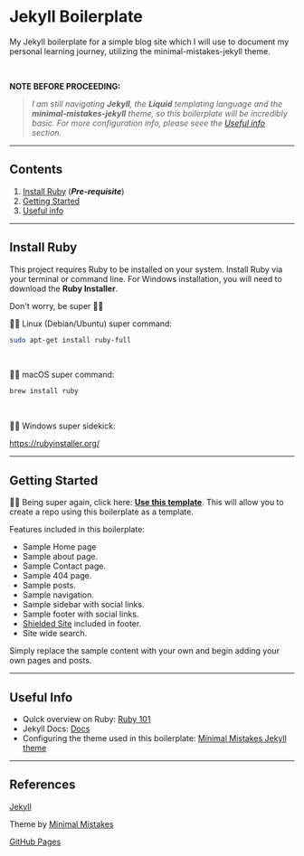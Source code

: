 # Jekyll Boilerplate
My Jekyll boilerplate for a simple blog site which I will use to document my personal learning journey, utilizing the minimal-mistakes-jekyll theme.

<br/>

**NOTE BEFORE PROCEEDING:**
> *I am still navigating **Jekyll**, the **Liquid** templating language and the **minimal-mistakes-jekyll** theme, so this boilerplate will be incredibly basic. For more configuration info, please seee the [Useful info](#useful-info) section.*

---
## Contents
1. [Install Ruby](#install-ruby) (***Pre-requisite***)
2. [Getting Started](#getting-started)
3. [Useful info](#useful-info)
---
## Install Ruby
This project requires Ruby to be installed on your system. Install Ruby via your terminal or command line. For Windows installation, you will need to download the **Ruby Installer**.

Don't worry, be super :superhero_man:

:superhero_man: Linux (Debian/Ubuntu) super command:

```sh
sudo apt-get install ruby-full
```
<br/>

:superhero_man: macOS super command:

```sh
brew install ruby
```
<br/>

:superhero_man: Windows super sidekick:

https://rubyinstaller.org/

---
## Getting Started

:superhero_man: Being super again, click here: [**Use this template**](https://github.com/gpoliko/jekyll-boilerplate/generate).
This will allow you to create a repo using this boilerplate as a template.

Features included in this boilerplate:

- Sample Home page
- Sample about page.
- Sample Contact page.
- Sample 404 page.
- Sample posts.
- Sample navigation.
- Sample sidebar with social links.
- Sample footer with social links.
- [Shielded Site](https://shielded.co.nz/) included in footer.
- Site wide search.

Simply replace the sample content with your own and begin adding your own pages and posts.

---

## Useful Info

- Quick overview on Ruby: [Ruby 101](https://jekyllrb.com/docs/ruby-101/)
- Jekyll Docs: [Docs](https://jekyllrb.com/)
- Configuring the theme used in this boilerplate: [Minimal Mistakes Jekyll theme](https://github.com/mmistakes/minimal-mistakes/docs/configuration/)

---
## References

[Jekyll](https://jekyllrb.com/)

Theme by [Minimal Mistakes](https://mmistakes.github.io/minimal-mistakes/)

[GitHub Pages](https://pages.github.com/)


